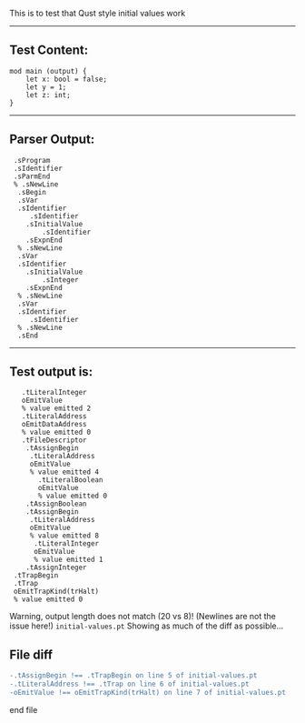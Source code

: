 This is to test that Qust style initial values work

-------------------------


Test Content: 
-------------------------
```
mod main (output) { 
    let x: bool = false;
    let y = 1;
    let z: int;
}
```
------------------------


Parser Output: 
-------------------------
```
 .sProgram
 .sIdentifier
 .sParmEnd
 % .sNewLine
  .sBegin
  .sVar
  .sIdentifier
     .sIdentifier
    .sInitialValue
        .sIdentifier
    .sExpnEnd
  % .sNewLine
  .sVar
  .sIdentifier
    .sInitialValue
        .sInteger
    .sExpnEnd
  % .sNewLine
  .sVar
  .sIdentifier
     .sIdentifier
  % .sNewLine
  .sEnd

```
------------------------

Test output is: 
-------------------------
```
   .tLiteralInteger
   oEmitValue
   % value emitted 2
   .tLiteralAddress
   oEmitDataAddress
   % value emitted 0
   .tFileDescriptor
    .tAssignBegin
     .tLiteralAddress
     oEmitValue
     % value emitted 4
       .tLiteralBoolean
       oEmitValue
       % value emitted 0
    .tAssignBoolean
    .tAssignBegin
     .tLiteralAddress
     oEmitValue
     % value emitted 8
      .tLiteralInteger
      oEmitValue
      % value emitted 1
    .tAssignInteger
 .tTrapBegin
 .tTrap
 oEmitTrapKind(trHalt)
 % value emitted 0

```


Warning, output length does not match (20 vs 8)!  (Newlines are not the issue here!) `initial-values.pt`
Showing as much of the diff as possible...

File diff
-------------------------
```diff
-.tAssignBegin !== .tTrapBegin on line 5 of initial-values.pt
-.tLiteralAddress !== .tTrap on line 6 of initial-values.pt
-oEmitValue !== oEmitTrapKind(trHalt) on line 7 of initial-values.pt

```
end file
